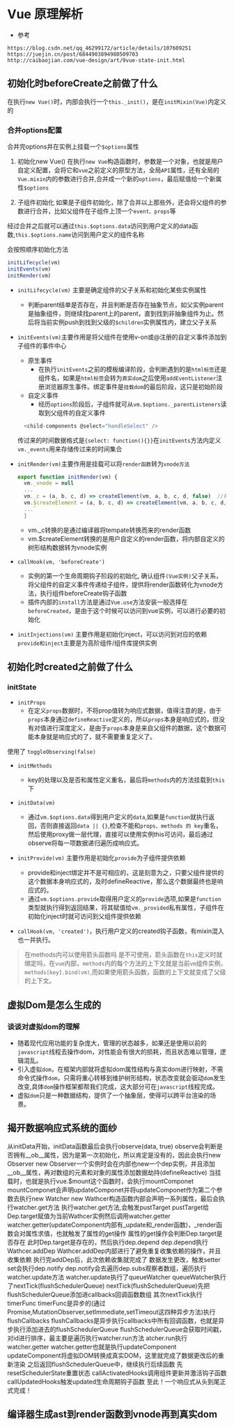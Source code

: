 # Vue 原理解析
- 参考
```
https://blog.csdn.net/qq_46299172/article/details/107609251
https://juejin.cn/post/6844903894980509703
http://caibaojian.com/vue-design/art/9vue-state-init.html
```
## 初始化时beforeCreate之前做了什么
在执行`new Vue()`时，内部会执行一个`this._init()`，是在`initMixin(Vue)`内定义的
### 合并options配置
合并完options并在实例上挂载一个`$options`属性
1. 初始化new Vue()
在执行`new Vue`构造函数时，参数是一个对象，也就是用户自定义配置，会将它和`vue`之前定义的原型方法，全局`API`属性，还有全局的`Vue.mixin`内的参数进行合并,合并成一个新的`options`，最后赋值给一个新属性`$options`

2. 子组件初始化
如果是子组件初始化，除了合并以上那些外，还会将父组件的参数进行合并，比如父组件在子组件上顶一个`event、props`等

经过合并之后就可以通过`this.$options.data`访问到用户定义的data函数,`this.$options.name`访问到用户定义的组件名称

会按照顺序初始化方法
```js
initLifecycle(vm)
initEvents(vm)
initRender(vm)
```
- `initLifecycle(vm)` 主要是确定组件的父子关系和初始化某些实例属性
  - 判断parent结单是否存在，并且判断是否存在抽象节点，如父实例parent是抽象组件，则继续找parent上的parent，直到找到非抽象组件为止。然后将当前实例push到找到父级的`$children`实例属性内，建立父子关系

- `initEvents(vm)`主要作用是将父组件在使用v-on或@注册的自定义事件添加到子组件的事件中心
  - 原生事件
    - 在执行`initEvents`之前的模板编译阶段，会判断遇到的是`html标签`还是组件名，如果是`html标签`会转为`真实dom`之后使用`addEventListener`注册浏览器原生事件。绑定事件是`挂载dom`的最后阶段，这只是初始阶段
  - 自定义事件
    - 经历`options`阶段后，子组件就可从`vm.$options._parentListeners`读取到父组件的自定义事件
  ```js
    <child-components @select="handleSelect" />
  ```
  传过来的时间数据格式是`{select: function(){}}`在`initEvents`方法内定义`vm._events`用来存储传过来的时间集合
- `initRender(vm)`主要作用是挂载可以将`render函数`转为`vnode方法`
  ```js
  export function initRender(vm) {
    vm._vnode = null
    ...
    vm._c = (a, b, c, d) => createElement(vm, a, b, c, d, false)  //转化编译器的
    vm.$createElement = (a, b, c, d) => createElement(vm, a, b, c, d, true)  // 转化手写的
    ...`
    }
  ```
  - vm._c转换的是通过编译器将tempate转换而来的render函数
  - vm.$createElement转换的是用户自定义的render函数，将内部自定义的树形结构数据转为vnode实例

- `callHook(vm, 'beforeCreate')`
  - 实例的第一个生命周期钩子阶段的初始化, 确认组件`(Vue实例)`父子关系，将父组件的自定义事件传递给子组件，提供将render函数转化为vnode方法，执行组件beforeCreate钩子函数
  - 插件内部的`install`方法是通过`Vue.use`方法安装一般选择在`beforeCreated`，是由于这个时候可以访问到vue实例，可以进行必要的初始化

- `initInjections(vm)` 主要作用是初始化inject，可以访问到对应的依赖
`provide和inject`主要是为高阶组件/组件库提供实例

## 初始化时created之前做了什么
### initState

- `initProps`
  - 在定义`props`数据时，不将prop值转为响应式数据，值得注意的是，由于`props`本身通过`defineReactive`定义的，所以`props`本身是响应式的，但没有对值进行深度定义，是由于`props`本身是来自父组件的数据，这个数据可能本身就是响应式的了，就不需要重复定义了。

使用了 `toggleObserving(false)`

- `initMethods`
  - key的处理以及是否和属性定义重名，最后将`methods`内的方法挂载到`this`下

- `initData(vm)`
  - 通过`vm.$options.data`得到用户定义的`data`,如果是`function`就执行返回，否则直接返回`data || {}`,检查不能和`props、methods 的 key`重名，然后使用proxy做一层代理，直接可以使用实例this可访问，最后通过observe将每一项数据递归遍历成响应式。
- `initProvide(vm)` 主要作用是初始化`provide`为子组件提供依赖
  - provide和inject绑定并不是可相应的，这是刻意为之，只要父组件提供的这个数据本身响应式的，及时defineReactive，那么这个数据最终也是响应式的。
  - 通过`vm.$options.provide`取得用户定义的`provide`选项,如果是`function`类型就执行得到返回结果，将其赋值给`vm._provided`私有属性，子组件在初始化inject时就可访问到父组件提供依赖

- `callHook(vm, 'created')`，执行用户定义的created钩子函数，有mixin混入也一并执行。

> 在methods内可以使用箭头函数吗
是不可使用，箭头函数在`this`定义时就绑定吗，在`vue`内部，`methods`内的每个方法的上下文就是当前`vm`组件实例，`methods[key].bind(vm)`,而如果使用箭头函数，函数的上下文就变成了父级的上下文。

## 虚拟Dom是怎么生成的

### 谈谈对虚拟dom的理解
- 随着现代应用功能的复杂庞大，管理的状态越多，如果还是使用以前的`javascript`线程去操作dom，对性能会有很大的损耗，而且状态难以管理，逻辑混乱。
- 引入虚拟`dom`，在框架内部就将虚拟dom属性结构与真实dom进行映射，不需命令式操作`dom`，只需将重心转移到维护树形结构，状态改变就会驱动`dom`发生改变,具体`dom`操作框架都帮我们完成，这大部分可在`javascript`线程完成。
- 虚拟`dom`只是一种数据结构，提供了一个抽象层，使得可以跨平台渲染的场景。


## 揭开数据响应式系统的面纱
从initData开始，initData函数最后会执行observe(data, true)
observe会判断是否拥有__ob__属性，因为是第一次初始化，所以肯定是没有的，因此会执行new Observer
new Observer一个实例时会在内部也new一个dep实例，并且添加__ob__属性，再对数组的元素和对象的属性添加数据劫持(defineReactive)
当挂载时，也就是执行vue.$mount这个函数时，会执行mountComponet
mountComponet会声明updateComponet并将updateComponet作为第二个参数去执行new Watcher
new Wathcer构造函数内部会声明一系列属性，最后会执行watcher.get方法
执行watcher.get方法,会触发pustTarget
pustTarget给Dep.target赋值为当前Wathcer实例然后调用watcher.getter
watcher.getter(updateComponent内部有_update和_render函数)，_render函数会对属性求值，也就触发了属性的get操作
属性的get操作会判断Dep.target是否存在
此时Dep.target是存在的，然后执行dep.depend
dep.depend执行Wathcer.addDep
Wathcer.addDep内部进行了避免重复收集依赖的操作，并且收集依赖
执行完addDep后，此次依赖收集就完成了
数据发生更改，触发setter
set会执行dep.notify
dep.notify会去遍历dep.subs观察者数组，遍历执行watcher.update方法
watcher.update执行了queueWatcher
queueWatcher执行了nextTick(flushSchedulerQueue)
nextTick(flushSchedulerQueue)先把flushSchedulerQueue添加进callbacks回调函数数组
其次nextTick执行timerFunc
timerFunc是异步的(通过Promise,MutationObserver,setImmediate,setTimeout这四种异步方法)执行flushCallbacks
flushCallbacks是异步执行callbacks中所有回调函数，也就是异步执行添加进去的flushSchedulerQueue
flushSchedulerQueue会获取时间戳，对id进行排序，最主要是遍历执行watcher.run方法
atcher.run执行watcher.getter
watcher.getter也就是执行updateComponent
updateComponent将虚拟DOM转换成真实DOM，这里就完成了数据更改后的重新渲染
之后返回flushSchedulerQueue中，继续执行后续函数
先resetSchedulerState重置状态
callActivatedHooks调用组件更新并激活钩子函数
callUpdatedHooks触发updated生命周期钩子函数
至此！一个响应式从头到尾正式完成！



## 编译器生成ast到render函数到vnode再到真实dom